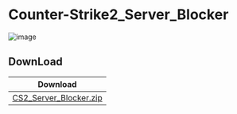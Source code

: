 # Counter-Strike2_Server_Blocker

![image](https://github.com/user-attachments/assets/50141c97-39d6-4fd9-b423-e08284db486c)

## DownLoad
|Download|
|---|
|[CS2_Server_Blocker.zip](https://github.com/user-attachments/files/16246621/CS2_Server_Blocker.zip)|

